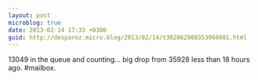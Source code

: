 ```yaml
---
layout: post
microblog: true
date: 2013-02-14 17:33 +0300
guid: http://desparoz.micro.blog/2013/02/14/t302062908353966081.html
---
```

13049 in the queue and counting… big drop from 35928 less than 18 hours ago. #mailbox.
